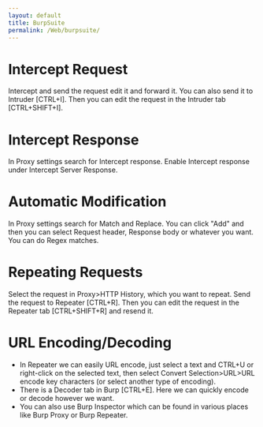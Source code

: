 ```yaml
---
layout: default
title: BurpSuite
permalink: /Web/burpsuite/
---
```


# Intercept Request
Intercept and send the request edit it and forward it.
You can also send it to Intruder [CTRL+I]. Then you can edit the request in the Intruder tab [CTRL+SHIFT+I].

# Intercept Response
In Proxy settings search for Intercept response.
Enable Intercept response under Intercept Server Response.

# Automatic Modification
In Proxy settings search for Match and Replace. You can click "Add" and then you can select Request header, Response body or whatever you want. You can do Regex matches.

# Repeating Requests
Select the request in Proxy>HTTP History, which you want to repeat.
Send the request to Repeater [CTRL+R]. Then you can edit the request in the Repeater tab [CTRL+SHIFT+R] and resend it.

# URL Encoding/Decoding
- In Repeater we can easily URL encode, just select a text and CTRL+U or right-click on the selected text, then select Convert Selection>URL>URL encode key characters (or select another type of encoding).
- There is a Decoder tab in Burp [CTRL+E]. Here we can quickly encode or decode however we want.
- You can also use Burp Inspector which can be found in various places like Burp Proxy or Burp Repeater.

